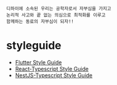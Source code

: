 ```
디하이에 소속된 우리는 공학자로서 자부심을 가지고
논리적 사고와 끝 없는 의심으로 최적화를 이루고 
함께하는 동료의 자부심이 되자!!
```


# styleguide

- [Flutter Style Guide][flutter]
- [React-Typescript Style Guide][react-typescript]
- [NestJS-Typescript Style Guide][nestjs-typescript]
  <br/>

[flutter]: https://github.com/dihisoft/styleguide/tree/main/flutter
[react-typescript]: https://github.com/dihisoft/styleguide/tree/main/react-typescript
[nestjs-typescript]: https://github.com/dihisoft/styleguide/tree/main/nestjs-typescript
